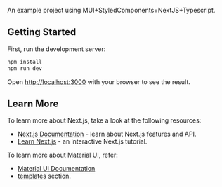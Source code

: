 An example project using MUI+StyledComponents+NextJS+Typescript.

## Getting Started

First, run the development server:

```bash
npm install
npm run dev
```

Open [http://localhost:3000](http://localhost:3000) with your browser to see the result.

## Learn More

To learn more about Next.js, take a look at the following resources:

- [Next.js Documentation](https://nextjs.org/docs) - learn about Next.js features and API.
- [Learn Next.js](https://nextjs.org/learn) - an interactive Next.js tutorial.

To learn more about Material UI, refer:
- [Material UI Documentation](https://mui.com/material-ui/getting-started/usage/)
- [templates](https://mui.com/material-ui/getting-started/templates/) section.
